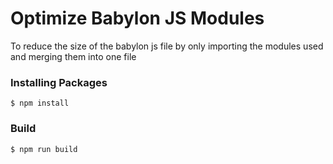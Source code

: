 # Optimize Babylon JS Modules
To reduce the size of the babylon js file by only importing the modules used and merging them into one file

### Installing Packages
```
$ npm install
```

### Build
```
$ npm run build
```
